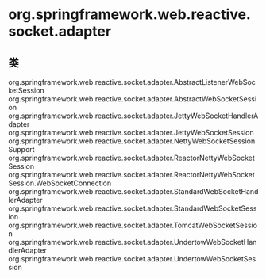 # org.springframework.web.reactive.socket.adapter

## 类

org.springframework.web.reactive.socket.adapter.AbstractListenerWebSocketSession<T>
org.springframework.web.reactive.socket.adapter.AbstractWebSocketSession<T>
org.springframework.web.reactive.socket.adapter.JettyWebSocketHandlerAdapter
org.springframework.web.reactive.socket.adapter.JettyWebSocketSession
org.springframework.web.reactive.socket.adapter.NettyWebSocketSessionSupport<T>
org.springframework.web.reactive.socket.adapter.ReactorNettyWebSocketSession
org.springframework.web.reactive.socket.adapter.ReactorNettyWebSocketSession.WebSocketConnection
org.springframework.web.reactive.socket.adapter.StandardWebSocketHandlerAdapter
org.springframework.web.reactive.socket.adapter.StandardWebSocketSession
org.springframework.web.reactive.socket.adapter.TomcatWebSocketSession
org.springframework.web.reactive.socket.adapter.UndertowWebSocketHandlerAdapter
org.springframework.web.reactive.socket.adapter.UndertowWebSocketSession




